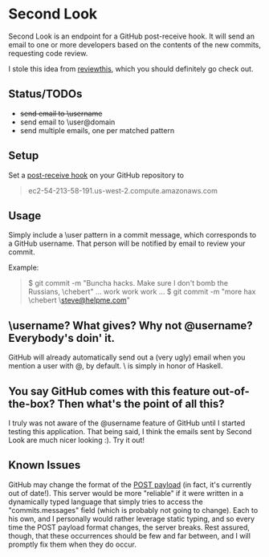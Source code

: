 Second Look
===========
Second Look is an endpoint for a GitHub post-receive hook. It will send an email
to one or more developers based on the contents of the new commits, requesting
code review.

I stole this idea from [reviewthis](https://github.com/supermatter/reviewthis),
which you should definitely go check out.

Status/TODOs
------------
* ~~send email to \username~~
* send email to \user@domain
* send multiple emails, one per matched pattern

Setup
-----
Set a [post-receive hook](https://help.github.com/articles/post-receive-hooks)
on your GitHub repository to
> ec2-54-213-58-191.us-west-2.compute.amazonaws.com

Usage
-----
Simply include a \user pattern in a commit message, which corresponds to a
GitHub username. That person will be notified by email to review your commit.

Example:

> $ git commit -m "Buncha hacks. Make sure I don't bomb the Russians, \chebert"
> ... work work work ...
> $ git commit -m "more hax \chebert \steve@helpme.com"

\username? What gives? Why not @username? Everybody's doin' it.
---------------------------------------------------------------
GitHub will already automatically send out a (very ugly) email when you mention
a user with @, by default. \ is simply in honor of Haskell.

You say GitHub comes with this feature out-of-the-box? Then what's the point of all this?
-----------------------------------------------------------------------------------------
I truly was not aware of the @username feature of GitHub until I started testing
this application. That being said, I think the emails sent by Second Look are
much nicer looking :). Try it out!

Known Issues
------------
GitHub may change the format of the [POST
payload](https://help.github.com/articles/post-receive-hooks#the-payload) (in
fact, it's currently out of date!). This server would be more "reliable" if it
were written in a dynamically typed language that simply tries to access the
"commits.messages" field (which is probably not going to change). Each to his
own, and I personally would rather leverage static typing, and so every time the
POST payload format changes, the server breaks. Rest assured, though, that these
occurrences should be few and far between, and I will promptly fix them when
they do occur.
